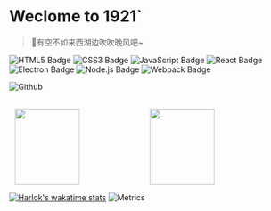 # Weclome to 1921`


> 🎇有空不如来西湖边吹吹晚风吧~

![HTML5 Badge](https://img.shields.io/badge/HTML5-E34F26?logo=html5&logoColor=fff&style=flat)
![CSS3 Badge](https://img.shields.io/badge/CSS3-1572B6?logo=css3&logoColor=fff&style=flat)
![JavaScript Badge](https://img.shields.io/badge/JavaScript-F7DF1E?logo=javascript&logoColor=000&style=flat)
![React Badge](https://img.shields.io/badge/React-61DAFB?logo=react&logoColor=000&style=flat)
![Electron Badge](https://img.shields.io/badge/Electron-8FD3E0?logo=electron&logoColor=fff&style=flat)
![Node.js Badge](https://img.shields.io/badge/Node.js-393?logo=nodedotjs&logoColor=fff&style=flat)
![Webpack Badge](https://img.shields.io/badge/Webpack-646CFF?logo=webpack&logoColor=fff&style=flat)

![Github](https://raw.githubusercontent.com/ClearLuvMoki/ClearLuvMoki/output/github-contribution-grid-snake.svg)           
<br/>

<div style="display: flex;justify-content: center;">
<img height="137px" style="width:48%" src="https://github-readme-stats.vercel.app/api?username=ClearLuvMoki&show_icons=trueline_height=21&theme=onedark"/>
<img height="137px" style="width:48%" src="https://github-readme-stats.vercel.app/api/top-langs/?username=ClearLuvMoki&hide_border=true&layout=compact"/>
</div>

[![Harlok's wakatime stats](https://github-readme-stats.vercel.app/api/wakatime?username=ClearLuvMoki)](https://github.com/anuraghazra/github-readme-stats)
![Metrics](https://metrics.lecoq.io/ClearLuvMoki?template=classic&languages=1&isocalendar=1&base=header%2C%20activity%2C%20community%2C%20repositories%2C%20metadata&base.indepth=false&base.hireable=false&base.skip=false&isocalendar=false&isocalendar.duration=half-year&languages=false&languages.limit=8&languages.threshold=0%25&languages.other=false&languages.colors=github&languages.sections=most-used&languages.indepth=false&languages.analysis.timeout=15&languages.analysis.timeout.repositories=7.5&languages.categories=markup%2C%20programming&languages.recent.categories=markup%2C%20programming&languages.recent.load=300&languages.recent.days=14)



